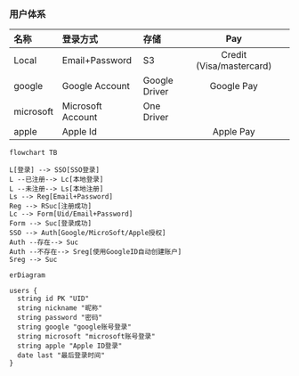 ### 用户体系


| 名称 |  登录方式 | 存储 | Pay |  |
| :---  | :---  | :--  | :--: | :--: |
| Local | Email+Password | S3 | Credit (Visa/mastercard) | |
| google | Google Account | Google Driver | Google Pay | |
| microsoft | Microsoft Account | One Driver | | |
| apple | Apple Id |  | Apple Pay |  |


```mermaid
flowchart TB

L[登录] --> SSO[SSO登录]
L --已注册--> Lc[本地登录]
L --未注册--> Ls[本地注册]
Ls --> Reg[Email+Password]
Reg --> RSuc[注册成功]
Lc --> Form[Uid/Email+Password]
Form --> Suc[登录成功]
SSO --> Auth[Google/MicroSoft/Apple授权]
Auth --存在--> Suc
Auth --不存在--> Sreg[使用GoogleID自动创建账户]
Sreg --> Suc
```

```mermaid
erDiagram

users {
  string id PK "UID"
  string nickname "昵称"
  string password "密码"
  string google "google账号登录"
  string microsoft "microsoft账号登录"
  string apple "Apple ID登录"
  date last "最后登录时间"
}

```
